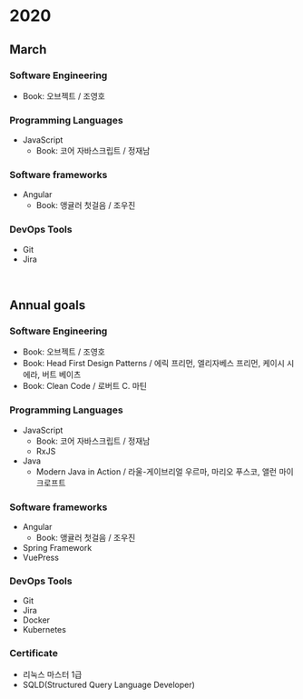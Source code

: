 # 2020

<AssembledByGimunLee/>

## March

### Software Engineering

- Book: 오브젝트 / 조영호

### Programming Languages

- JavaScript
  - Book: 코어 자바스크립트 / 정재남

### Software frameworks

- Angular
  - Book: 앵귤러 첫걸음 / 조우진

### DevOps Tools

- Git
- Jira

<br/>

## Annual goals

### Software Engineering

- Book: 오브젝트 / 조영호
- Book: Head First Design Patterns / 에릭 프리먼, 엘리자베스 프리먼, 케이시 시에라, 버트 베이츠
- Book: Clean Code / 로버트 C. 마틴

### Programming Languages

- JavaScript
  - Book: 코어 자바스크립트 / 정재남
  - RxJS
- Java
  - Modern Java in Action / 라울-게이브리얼 우르마, 마리오 푸스코, 앨런 마이크로프트

### Software frameworks

- Angular
  - Book: 앵귤러 첫걸음 / 조우진
- Spring Framework
- VuePress

### DevOps Tools

- Git
- Jira
- Docker
- Kubernetes

### Certificate

- 리눅스 마스터 1급
- SQLD(Structured Query Language Developer)

